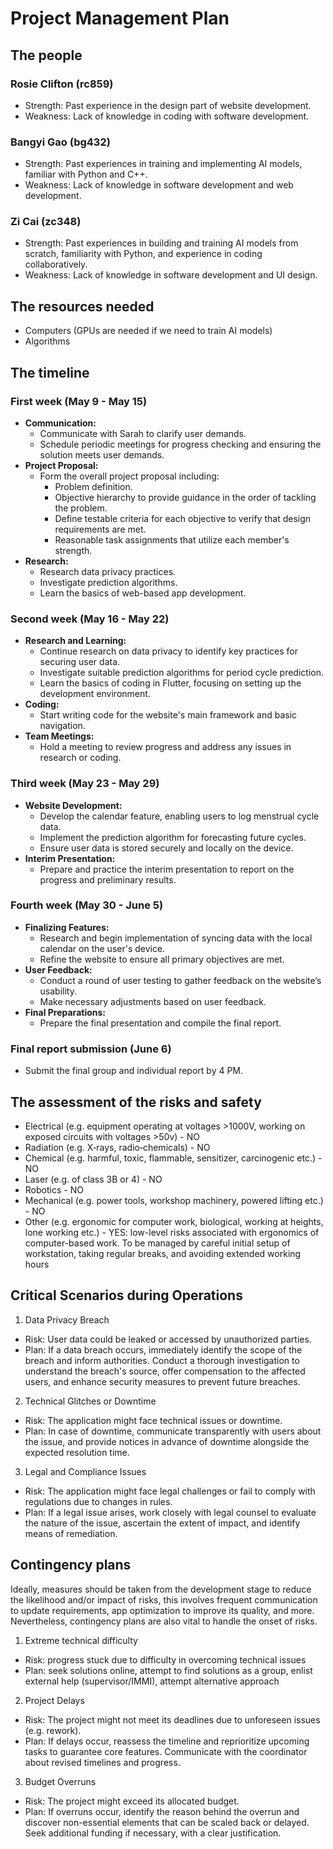 # Project Management Plan


## The people

### Rosie Clifton (rc859) 
- Strength: Past experience in the design part of website development.
- Weakness: Lack of knowledge in coding with software development.

### Bangyi Gao (bg432)
- Strength: Past experiences in training and implementing AI models, familiar with Python and C++. 
- Weakness: Lack of knowledge in software development and web development.

### Zi Cai (zc348)
- Strength: Past experiences in building and training AI models from scratch, familiarity with Python, and experience in coding collaboratively.
- Weakness: Lack of knowledge in software development and UI design.


## The resources needed

- Computers (GPUs are needed if we need to train AI models)
- Algorithms


## The timeline

### First week (May 9 - May 15)
- **Communication:**
  - Communicate with Sarah to clarify user demands.
  - Schedule periodic meetings for progress checking and ensuring the solution meets user demands.
- **Project Proposal:**
  - Form the overall project proposal including:
    - Problem definition.
    - Objective hierarchy to provide guidance in the order of tackling the problem.
    - Define testable criteria for each objective to verify that design requirements are met.
    - Reasonable task assignments that utilize each member's strength.
- **Research:**
  - Research data privacy practices.
  - Investigate prediction algorithms.
  - Learn the basics of web-based app development.

### Second week (May 16 - May 22)
- **Research and Learning:**
  - Continue research on data privacy to identify key practices for securing user data.
  - Investigate suitable prediction algorithms for period cycle prediction.
  - Learn the basics of coding in Flutter, focusing on setting up the development environment.
- **Coding:**
  - Start writing code for the website's main framework and basic navigation.
- **Team Meetings:**
  - Hold a meeting to review progress and address any issues in research or coding.

### Third week (May 23 - May 29)
- **Website Development:**
  - Develop the calendar feature, enabling users to log menstrual cycle data.
  - Implement the prediction algorithm for forecasting future cycles.
  - Ensure user data is stored securely and locally on the device.
- **Interim Presentation:**
  - Prepare and practice the interim presentation to report on the progress and preliminary results.

### Fourth week (May 30 - June 5)
- **Finalizing Features:**
  - Research and begin implementation of syncing data with the local calendar on the user's device.
  - Refine the website to ensure all primary objectives are met.
- **User Feedback:**
  - Conduct a round of user testing to gather feedback on the website’s usability.
  - Make necessary adjustments based on user feedback.
- **Final Preparations:**
  - Prepare the final presentation and compile the final report.

### Final report submission (June 6)
- Submit the final group and individual report by 4 PM.

## The assessment of the risks and safety

- Electrical (e.g. equipment operating at voltages >1000V, working on exposed circuits with voltages >50v) - NO
- Radiation (e.g. X‐rays, radio‐chemicals) - NO
- Chemical (e.g. harmful, toxic, flammable, sensitizer, carcinogenic etc.) - NO
- Laser (e.g. of class 3B or 4) - NO
- Robotics - NO
- Mechanical (e.g. power tools, workshop machinery, powered lifting etc.) - NO
- Other (e.g. ergonomic for computer work, biological, working at heights, lone working etc.) - YES: low-level risks associated with ergonomics of computer-based work. To be managed by careful initial setup of workstation, taking regular breaks, and avoiding extended working hours

## Critical Scenarios during Operations

1. Data Privacy Breach
- Risk: User data could be leaked or accessed by unauthorized parties.
- Plan: If a data breach occurs, immediately identify the scope of the breach and inform authorities. Conduct a thorough investigation to understand the breach's source, offer compensation to the affected users, and enhance security measures to prevent future breaches.

2. Technical Glitches or Downtime
- Risk: The application might face technical issues or downtime.
- Plan: In case of downtime, communicate transparently with users about the issue, and provide notices in advance of downtime alongside the expected resolution time.

3. Legal and Compliance Issues
- Risk: The application might face legal challenges or fail to comply with regulations due to changes in rules.
- Plan: If a legal issue arises, work closely with legal counsel to evaluate the nature of the issue, ascertain the extent of impact, and identify means of remediation.

## Contingency plans

Ideally, measures should be taken from the development stage to reduce the likelihood and/or impact of risks, this involves frequent communication to update requirements, app optimization to improve its quality, and more. Nevertheless, contingency plans are also vital to handle the onset of risks.

1. Extreme technical difficulty
- Risk: progress stuck due to difficulty in overcoming technical issues
- Plan: seek solutions online, attempt to find solutions as a group, enlist external help (supervisor/IMMI), attempt alternative approach

2. Project Delays
- Risk: The project might not meet its deadlines due to unforeseen issues (e.g. rework).
- Plan: If delays occur, reassess the timeline and reprioritize upcoming tasks to guarantee core features. Communicate with the coordinator about revised timelines and progress.

3. Budget Overruns
- Risk: The project might exceed its allocated budget.
- Plan: If overruns occur, identify the reason behind the overrun and discover non-essential elements that can be scaled back or delayed. Seek additional funding if necessary, with a clear justification.

